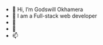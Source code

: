- 👋 Hi, I’m Godswill Okhamera
- 👀 I am a Full-stack web developer
- 🌱
- 💞️ 
- 📫 

<!---
Godswill18/Godswill18 is a ✨ special ✨ repository because its `README.md` (this file) appears on your GitHub profile.
You can click the Preview link to take a look at your changes.
--->
